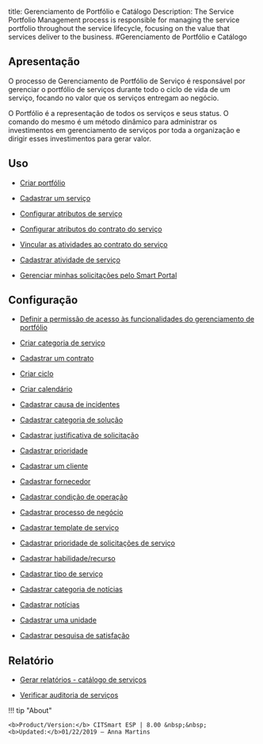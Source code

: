 title: Gerenciamento de Portfólio e Catálogo
Description: The Service Portfolio Management process is responsible for managing the service portfolio throughout the service lifecycle, focusing on the value that services deliver to the business.
#Gerenciamento de Portfólio e Catálogo

Apresentação
----------------

O processo de Gerenciamento de Portfólio de Serviço é responsável por gerenciar o portfólio de serviços durante todo o ciclo de vida de um serviço, focando no valor que os serviços entregam ao negócio.

O Portfólio é a representação de todos os serviços e seus status. O comando do mesmo é um método dinâmico para administrar os investimentos em gerenciamento de serviços por toda a organização e dirigir esses investimentos para gerar valor.

Uso
-------

- [Criar portfólio](/pt-br/citsmart-esp-8/processes/portfolio-and-catalog/use/create-the-portfolio.html)

- [Cadastrar um serviço](/pt-br/citsmart-esp-8/processes/portfolio-and-catalog/use/register-a-service.html)

- [Configurar atributos de serviço](/pt-br/citsmart-esp-8/processes/portfolio-and-catalog/use/configure-services-attributes.html)

- [Configurar atributos do contrato do serviço](/pt-br/citsmart-esp-8/processes/portfolio-and-catalog/use/service-contract-attributes.html)

- [Vincular as atividades ao contrato do serviço](/pt-br/citsmart-esp-8/processes/portfolio-and-catalog/use/link-activity-to-service-contract.html)

- [Cadastrar atividade de serviço](/pt-br/citsmart-esp-8/processes/portfolio-and-catalog/use/register-service-activity.html)

- [Gerenciar minhas solicitações pelo Smart Portal](/pt-br/citsmart-esp-8/processes/portfolio-and-catalog/use/request-through-Smart-Portal.html)

Configuração
-----------------

- [Definir a permissão de acesso às funcionalidades do gerenciamento de portfólio](/pt-br/citsmart-esp-8/initial-settings/access-settings/profile/portfolio-management.html)

- [Criar categoria de serviço](/pt-br/citsmart-esp-8/processes/portfolio-and-catalog/configuration/create-service-category.html)

- [Cadastrar um contrato](/pt-br/citsmart-esp-8/processes/portfolio-and-catalog/configuration/register-contract.html)

- [Criar ciclo](/pt-br/citsmart-esp-8/platform-administration/time/create-cycle.html)

- [Criar calendário](/pt-br/citsmart-esp-8/platform-administration/time/create-calendar.html)

- [Cadastrar causa de incidentes](/pt-br/citsmart-esp-8/processes/portfolio-and-catalog/configuration/register-cause-incidentes.html)

- [Cadastrar categoria de solução](/pt-br/citsmart-esp-8/processes/portfolio-and-catalog/configuration/register-solution-category.html)

- [Cadastrar justificativa de solicitação](/pt-br/citsmart-esp-8/processes/portfolio-and-catalog/configuration/register-request-justification.html)

- [Cadastrar prioridade](/pt-br/citsmart-esp-8/processes/portfolio-and-catalog/configuration/register-priority.html)

- [Cadastrar um cliente](/pt-br/citsmart-esp-8/processes/portfolio-and-catalog/configuration/register-client.html)

- [Cadastrar fornecedor](/pt-br/citsmart-esp-8/processes/portfolio-and-catalog/configuration/register-provider.html)

- [Cadastrar condição de operação](/pt-br/citsmart-esp-8/processes/portfolio-and-catalog/configuration/register-operating-condition.html)

- [Cadastrar processo de negócio](/pt-br/citsmart-esp-8/processes/portfolio-and-catalog/configuration/register-business-process.html)

- [Cadastrar template de serviço](/pt-br/citsmart-esp-8/processes/portfolio-and-catalog/configuration/register-service-template.html)

- [Cadastrar prioridade de solicitações de serviço](/pt-br/citsmart-esp-8/processes/portfolio-and-catalog/configuration/register-service-request-priority.html)

- [Cadastrar habilidade/recurso](/pt-br/citsmart-esp-8/processes/portfolio-and-catalog/configuration/register-skill-resource.html)

- [Cadastrar tipo de serviço](/pt-br/citsmart-esp-8/processes/portfolio-and-catalog/configuration/register-type-of-service.html)

- [Cadastrar categoria de notícias](/pt-br/citsmart-esp-8/processes/portfolio-and-catalog/configuration/register-news-category.html)

- [Cadastrar notícias](/pt-br/citsmart-esp-8/processes/portfolio-and-catalog/configuration/register-news.html)

- [Cadastrar uma unidade](/pt-br/citsmart-esp-8/platform-administration/region-and-language/register-unit.html)

- [Cadastrar pesquisa de satisfação](/pt-br/citsmart-esp-8/processes/portfolio-and-catalog/configuration/register-satisfaction-survey.html)

Relatório
----------

- [Gerar relatórios - catálogo de serviços](/pt-br/citsmart-esp-8/processes/portfolio-and-catalog/configuration/reports-service-catalog.html)

- [Verificar auditoria de serviços](/pt-br/citsmart-esp-8/processes/portfolio-and-catalog/use/service-audit.html)

!!! tip "About"

    <b>Product/Version:</b> CITSmart ESP | 8.00 &nbsp;&nbsp;
    <b>Updated:</b>01/22/2019 – Anna Martins
